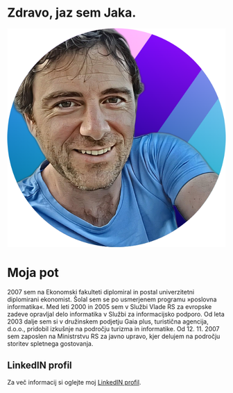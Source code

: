 # Zdravo, jaz sem Jaka.

![Jaka](img/jaka.png)

# Moja pot

2007 sem na Ekonomski fakulteti diplomiral in postal univerzitetni diplomirani ekonomist. Šolal sem se po usmerjenem programu »poslovna informatika«. Med leti 2000 in 2005 sem v Službi Vlade RS za evropske zadeve opravljal delo informatika v Službi za informacijsko podporo. Od leta 2003 dalje sem si v družinskem podjetju Gaia plus, turistična agencija, d.o.o., pridobil izkušnje na področju turizma in informatike. Od 12. 11. 2007 sem zaposlen na Ministrstvu RS za javno upravo, kjer delujem na področju storitev spletnega gostovanja.

## LinkedIN profil

Za več informacij si oglejte moj [LinkedIN profil](https://www.linkedin.com/in/ferjan/). 
